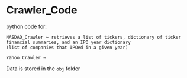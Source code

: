 # Crawler_Code
python code for: 

```
NASDAQ_Crawler ~ retrieves a list of tickers, dictionary of ticker financial summaries, and an IPO year dictionary
(list of companies that IPOed in a given year) 

Yahoo_Crawler ~ 
```

Data is stored in the ```obj``` folder
